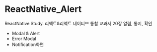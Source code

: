 # ReactNative_Alert

ReactNative Study. 
리액트&리액트 네이티브 통합 교과서 20장
알림, 통지, 확인

- Modal & Alert
- Error Modal
- Notification화면

